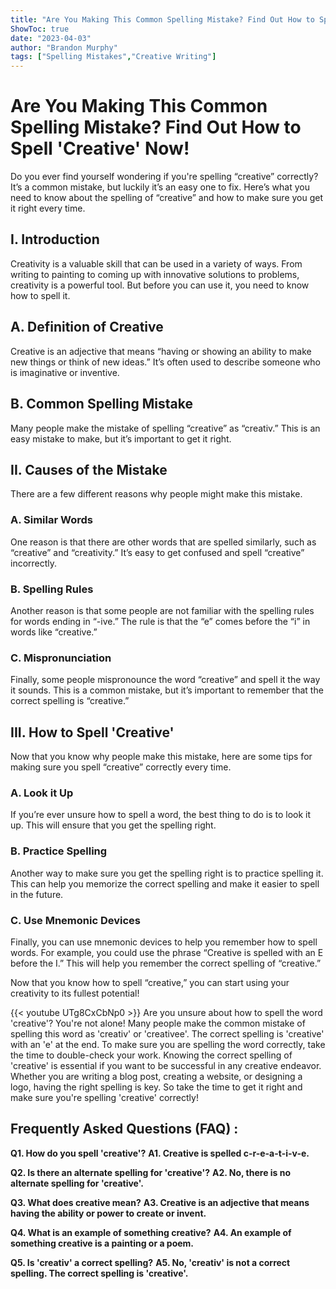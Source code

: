 ```yaml
---
title: "Are You Making This Common Spelling Mistake? Find Out How to Spell 'Creative' Now!"
ShowToc: true 
date: "2023-04-03"
author: "Brandon Murphy" 
tags: ["Spelling Mistakes","Creative Writing"]
---
```

# Are You Making This Common Spelling Mistake? Find Out How to Spell 'Creative' Now!

Do you ever find yourself wondering if you're spelling “creative” correctly? It’s a common mistake, but luckily it’s an easy one to fix. Here’s what you need to know about the spelling of “creative” and how to make sure you get it right every time.

## I. Introduction

Creativity is a valuable skill that can be used in a variety of ways. From writing to painting to coming up with innovative solutions to problems, creativity is a powerful tool. But before you can use it, you need to know how to spell it.

## A. Definition of Creative

Creative is an adjective that means “having or showing an ability to make new things or think of new ideas.” It’s often used to describe someone who is imaginative or inventive.

## B. Common Spelling Mistake

Many people make the mistake of spelling “creative” as “creativ.” This is an easy mistake to make, but it’s important to get it right.

## II. Causes of the Mistake

There are a few different reasons why people might make this mistake.

### A. Similar Words

One reason is that there are other words that are spelled similarly, such as “creative” and “creativity.” It’s easy to get confused and spell “creative” incorrectly.

### B. Spelling Rules

Another reason is that some people are not familiar with the spelling rules for words ending in “-ive.” The rule is that the “e” comes before the “i” in words like “creative.”

### C. Mispronunciation

Finally, some people mispronounce the word “creative” and spell it the way it sounds. This is a common mistake, but it’s important to remember that the correct spelling is “creative.”

## III. How to Spell 'Creative'

Now that you know why people make this mistake, here are some tips for making sure you spell “creative” correctly every time.

### A. Look it Up

If you’re ever unsure how to spell a word, the best thing to do is to look it up. This will ensure that you get the spelling right.

### B. Practice Spelling

Another way to make sure you get the spelling right is to practice spelling it. This can help you memorize the correct spelling and make it easier to spell in the future.

### C. Use Mnemonic Devices

Finally, you can use mnemonic devices to help you remember how to spell words. For example, you could use the phrase “Creative is spelled with an E before the I.” This will help you remember the correct spelling of “creative.”

Now that you know how to spell “creative,” you can start using your creativity to its fullest potential!

{{< youtube UTg8CxCbNp0 >}} 
Are you unsure about how to spell the word 'creative'? You're not alone! Many people make the common mistake of spelling this word as 'creativ' or 'creativee'. The correct spelling is 'creative' with an 'e' at the end. To make sure you are spelling the word correctly, take the time to double-check your work. Knowing the correct spelling of 'creative' is essential if you want to be successful in any creative endeavor. Whether you are writing a blog post, creating a website, or designing a logo, having the right spelling is key. So take the time to get it right and make sure you're spelling 'creative' correctly!

## Frequently Asked Questions (FAQ) :
**Q1. How do you spell 'creative'?**
**A1. Creative is spelled c-r-e-a-t-i-v-e.**

**Q2. Is there an alternate spelling for 'creative'?**
**A2. No, there is no alternate spelling for 'creative'.**

**Q3. What does creative mean?**
**A3. Creative is an adjective that means having the ability or power to create or invent.**

**Q4. What is an example of something creative?**
**A4. An example of something creative is a painting or a poem.**

**Q5. Is 'creativ' a correct spelling?**
**A5. No, 'creativ' is not a correct spelling. The correct spelling is 'creative'.**





